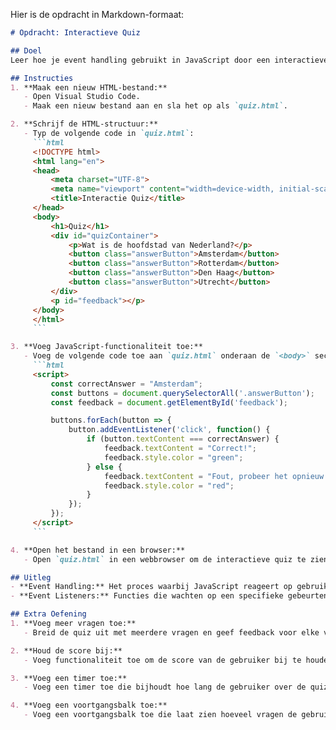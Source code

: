 Hier is de opdracht in Markdown-formaat:

```markdown
# Opdracht: Interactieve Quiz

## Doel
Leer hoe je event handling gebruikt in JavaScript door een interactieve quiz te maken waarbij gebruikers vragen kunnen beantwoorden en feedback krijgen.

## Instructies
1. **Maak een nieuw HTML-bestand:**
   - Open Visual Studio Code.
   - Maak een nieuw bestand aan en sla het op als `quiz.html`.

2. **Schrijf de HTML-structuur:**
   - Typ de volgende code in `quiz.html`:
     ```html
     <!DOCTYPE html>
     <html lang="en">
     <head>
         <meta charset="UTF-8">
         <meta name="viewport" content="width=device-width, initial-scale=1.0">
         <title>Interactie Quiz</title>
     </head>
     <body>
         <h1>Quiz</h1>
         <div id="quizContainer">
             <p>Wat is de hoofdstad van Nederland?</p>
             <button class="answerButton">Amsterdam</button>
             <button class="answerButton">Rotterdam</button>
             <button class="answerButton">Den Haag</button>
             <button class="answerButton">Utrecht</button>
         </div>
         <p id="feedback"></p>
     </body>
     </html>
     ```

3. **Voeg JavaScript-functionaliteit toe:**
   - Voeg de volgende code toe aan `quiz.html` onderaan de `<body>` sectie:
     ```html
     <script>
         const correctAnswer = "Amsterdam";
         const buttons = document.querySelectorAll('.answerButton');
         const feedback = document.getElementById('feedback');

         buttons.forEach(button => {
             button.addEventListener('click', function() {
                 if (button.textContent === correctAnswer) {
                     feedback.textContent = "Correct!";
                     feedback.style.color = "green";
                 } else {
                     feedback.textContent = "Fout, probeer het opnieuw.";
                     feedback.style.color = "red";
                 }
             });
         });
     </script>
     ```

4. **Open het bestand in een browser:**
   - Open `quiz.html` in een webbrowser om de interactieve quiz te zien en te testen.

## Uitleg
- **Event Handling:** Het proces waarbij JavaScript reageert op gebruikersacties zoals klikken, invoeren van tekst, etc.
- **Event Listeners:** Functies die wachten op een specifieke gebeurtenis (zoals een klik) en dan een actie uitvoeren.

## Extra Oefening
1. **Voeg meer vragen toe:**
   - Breid de quiz uit met meerdere vragen en geef feedback voor elke vraag.

2. **Houd de score bij:**
   - Voeg functionaliteit toe om de score van de gebruiker bij te houden en weer te geven aan het einde van de quiz.

3. **Voeg een timer toe:**
   - Voeg een timer toe die bijhoudt hoe lang de gebruiker over de quiz doet en geef deze tijd weer aan het einde.

4. **Voeg een voortgangsbalk toe:**
   - Voeg een voortgangsbalk toe die laat zien hoeveel vragen de gebruiker al heeft beantwoord en hoeveel er nog over zijn.
